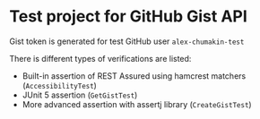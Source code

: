 # Test project for GitHub Gist API

Gist token is generated for test GitHub user `alex-chumakin-test`

There is different types of verifications are listed:
 - Built-in assertion of REST Assured using hamcrest matchers (`AccessibilityTest`)
 - JUnit 5 assertion (`GetGistTest`)
 - More advanced assertion with assertj library (`CreateGistTest`)

